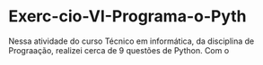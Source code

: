 # Exerc-cio-VI-Programa-o-Pyth
Nessa atividade do curso Técnico em informática, da disciplina de Prograação, realizei cerca de 9 questões de Python.  Com o 
